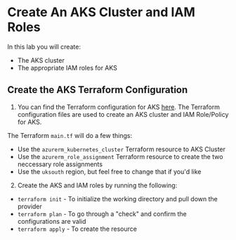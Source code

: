 # Create An AKS Cluster and IAM Roles

In this lab you will create:
- The AKS cluster
- The appropriate IAM roles for AKS

## Create the AKS Terraform Configuration

1. You can find the Terraform configuration for AKS [here](https://github.com/piktonus97m/DevOps-The-Hard-Way-Azure/tree/main/Terraform-AZURE-Services-Creation/AKS). The Terraform configuration files are used to create an AKS cluster and IAM Role/Policy for AKS. 

The Terraform `main.tf` will do a few things:
- Use the `azurerm_kubernetes_cluster` Terraform resource to AKS Cluster 
- Use the `azurerm_role_assignment` Terraform resource to create the two neccessary role assignments 
- Use the `uksouth` region, but feel free to change that if you'd like

2. Create the AKS and IAM roles by running the following:
- `terraform init` - To initialize the working directory and pull down the provider
- `terraform plan` - To go through a "check" and confirm the configurations are valid
- `terraform apply` - To create the resource
